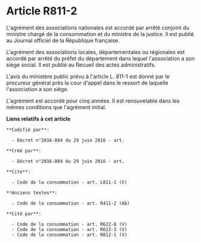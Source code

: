# Article R811-2

L'agrément des associations nationales est accordé par arrêté conjoint du ministre chargé de la consommation et du ministre
de la justice. Il est publié au Journal officiel de la République française. 

L'agrément des associations locales, départementales ou régionales est accordé par arrêté du préfet du département dans
lequel l'association a son siège social. Il est publié au Recueil des actes administratifs. 

L'avis du ministère public prévu à l'article L. 811-1 est donné par le procureur général près la cour d'appel dans le ressort
de laquelle l'association a son siège. 

L'agrément est accordé pour cinq années. Il est renouvelable dans les mêmes conditions que l'agrément initial.

**Liens relatifs à cet article**

	**Codifié par**:

	  - Décret n°2016-884 du 29 juin 2016 - art.

	**Créé par**:

	  - Décret n°2016-884 du 29 juin 2016 - art.

	**Cite**:

	  - Code de la consommation - art. L811-1 (V)

	**Anciens textes**:

	  - Code de la consommation - art. R411-2 (Ab)

	**Cité par**:

	  - Code de la consommation - art. R622-8 (V)
	  - Code de la consommation - art. R623-3 (V)
	  - Code de la consommation - art. R812-1 (V)
